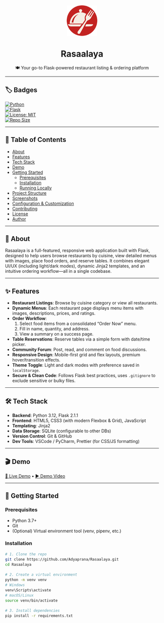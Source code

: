 <!--
  ╔═════════════════════════════════════════╗
  ║          Rasaalaya README              ║
  ╚═════════════════════════════════════════╝
-->

<p align="center">
  <img src="static/images/logo.png" alt="Rasaalaya Logo" width="100"/>
  <h1 align="center">Rasaalaya</h1>
  <p align="center">🍽️ Your go-to Flask-powered restaurant listing & ordering platform</p>
</p>

---

## 🏷️ Badges

[![Python](https://img.shields.io/badge/python-3.12-blue.svg)](https://www.python.org/)  
[![Flask](https://img.shields.io/badge/flask-2.1.1-lightgrey.svg)](https://flask.palletsprojects.com/)  
[![License: MIT](https://img.shields.io/badge/license-MIT-green.svg)](LICENSE)  
[![Repo Size](https://img.shields.io/github/repo-size/Adyaprana/Rasaalaya)](https://github.com/Adyaprana/Rasaalaya)

---

## 📖 Table of Contents

- [About](#about)  
- [Features](#features)  
- [Tech Stack](#tech-stack)  
- [Demo](#demo)  
- [Getting Started](#getting-started)  
  - [Prerequisites](#prerequisites)  
  - [Installation](#installation)  
  - [Running Locally](#running-locally)  
- [Project Structure](#project-structure)  
- [Screenshots](#screenshots)  
- [Configuration & Customization](#configuration--customization)  
- [Contributing](#contributing)  
- [License](#license)  
- [Author](#author)  

---

## 🧐 About

Rasaalaya is a full-featured, responsive web application built with Flask, designed to help users browse restaurants by cuisine, view detailed menus with images, place food orders, and reserve tables. It combines elegant UI/UX (including light/dark modes), dynamic Jinja2 templates, and an intuitive ordering workflow—all in a single codebase.

---

## ✨ Features

- **Restaurant Listings**: Browse by cuisine category or view all restaurants.  
- **Dynamic Menus**: Each restaurant page displays menu items with images, descriptions, prices, and ratings.  
- **Order Workflow**:  
  1. Select food items from a consolidated “Order Now” menu.  
  2. Fill in name, quantity, and address.  
  3. View a summary on a success page.  
- **Table Reservations**: Reserve tables via a simple form with date/time picker.  
- **Community Forum**: Post, read, and comment on food discussions.  
- **Responsive Design**: Mobile-first grid and flex layouts, premium hover/transition effects.  
- **Theme Toggle**: Light and dark modes with preference saved in `localStorage`.  
- **Secure & Clean Code**: Follows Flask best practices, uses `.gitignore` to exclude sensitive or bulky files.

---

## 🛠️ Tech Stack

- **Backend**: Python 3.12, Flask 2.1.1  
- **Frontend**: HTML5, CSS3 (with modern Flexbox & Grid), JavaScript  
- **Templating**: Jinja2  
- **Data Storage**: SQLite (configurable to other DBs)  
- **Version Control**: Git & GitHub  
- **Dev Tools**: VSCode / PyCharm, Prettier (for CSS/JS formatting)

---

## 🎬 Demo

<!-- If you have a live URL, link it here -->
[🔗 Live Demo](#) • [▶️ Demo Video](#)

---

## 🚀 Getting Started

### Prerequisites

- Python 3.7+  
- Git  
- (Optional) Virtual environment tool (venv, pipenv, etc.)

### Installation

```bash
# 1. Clone the repo
git clone https://github.com/Adyaprana/Rasaalaya.git
cd Rasaalaya

# 2. Create a virtual environment
python -m venv venv
# Windows
venv\Scripts\activate
# macOS/Linux
source venv/bin/activate

# 3. Install dependencies
pip install -r requirements.txt
